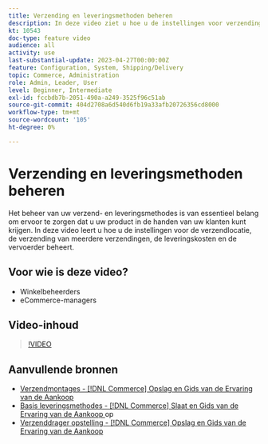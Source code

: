 ```yaml
---
title: Verzending en leveringsmethoden beheren
description: In deze video ziet u hoe u de instellingen voor verzending, verzending voor meerdere verzendingen, verzendkosten en transportkosten voor uw Commerce-winkel configureert.
kt: 10543
doc-type: feature video
audience: all
activity: use
last-substantial-update: 2023-04-27T00:00:00Z
feature: Configuration, System, Shipping/Delivery
topic: Commerce, Administration
role: Admin, Leader, User
level: Beginner, Intermediate
exl-id: fccbdb7b-2051-490a-a249-3525f96c51ab
source-git-commit: 404d2708a6d540d6fb19a33afb20726356cd8000
workflow-type: tm+mt
source-wordcount: '105'
ht-degree: 0%

---
```


# Verzending en leveringsmethoden beheren

Het beheer van uw verzend- en leveringsmethodes is van essentieel belang om ervoor te zorgen dat u uw product in de handen van uw klanten kunt krijgen. In deze video leert u hoe u de instellingen voor de verzendlocatie, de verzending van meerdere verzendingen, de leveringskosten en de vervoerder beheert.

## Voor wie is deze video?

- Winkelbeheerders
- eCommerce-managers

## Video-inhoud

>[!VIDEO](https://video.tv.adobe.com/v/343658?quality=12&learn=on)

## Aanvullende bronnen

- [ Verzendmontages -  [!DNL Commerce]  Opslag en Gids van de Ervaring van de Aankoop ](https://experienceleague.adobe.com/docs/commerce-admin/stores-sales/delivery/shipping-settings.html)
- [ Basis leveringsmethodes -  [!DNL Commerce]  Slaat en Gids van de Ervaring van de Aankoop ](https://experienceleague.adobe.com/docs/commerce-admin/stores-sales/delivery/delivery.html#basic-delivery-methods) op
- [ Verzenddrager opstelling -  [!DNL Commerce]  Opslag en Gids van de Ervaring van de Aankoop ](https://experienceleague.adobe.com/docs/commerce-admin/stores-sales/delivery/shipping-carriers/carriers.html)
